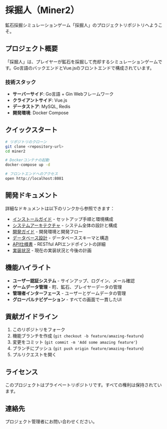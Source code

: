 # 採掘人（Miner2）

鉱石採掘シミュレーションゲーム「採掘人」のプロジェクトリポジトリへようこそ。

## プロジェクト概要

「採掘人」は、プレイヤーが鉱石を採掘して売却するシミュレーションゲームです。Go言語のバックエンドとVue.jsのフロントエンドで構成されています。

### 技術スタック

- **サーバーサイド**: Go言語 + Gin Webフレームワーク
- **クライアントサイド**: Vue.js
- **データストア**: MySQL, Redis
- **開発環境**: Docker Compose

## クイックスタート

```bash
# リポジトリのクローン
git clone <repository-url>
cd miner2

# Dockerコンテナの起動
docker-compose up -d

# フロントエンドへのアクセス
open http://localhost:8081
```

## 開発ドキュメント

詳細なドキュメントは以下のリンクから参照できます：

- [インストールガイド](docs/installation.md) - セットアップ手順と環境構成
- [システムアーキテクチャ](docs/architecture.md) - システム全体の設計と構成
- [開発ガイド](docs/development.md) - 開発環境と開発フロー
- [データベース設計](docs/database.md) - データベーススキーマと構造
- [API仕様書](docs/api.md) - RESTful APIエンドポイントの詳細
- [実装状況](docs/implementation_status.md) - 現在の実装状況と今後の計画

## 機能ハイライト

- **ユーザー認証システム** - サインアップ、ログイン、メール確認
- **ゲームデータ管理** - 町、鉱石、プレイヤーデータの管理
- **管理者インターフェース** - ユーザーとゲームデータの管理
- **グローバルナビゲーション** - すべての画面で一貫したUI

## 貢献ガイドライン

1. このリポジトリをフォーク
2. 機能ブランチを作成 (`git checkout -b feature/amazing-feature`)
3. 変更をコミット (`git commit -m 'Add some amazing feature'`)
4. ブランチにプッシュ (`git push origin feature/amazing-feature`)
5. プルリクエストを開く

## ライセンス

このプロジェクトはプライベートリポジトリです。すべての権利は保持されています。

## 連絡先

プロジェクト管理者にお問い合わせください。
